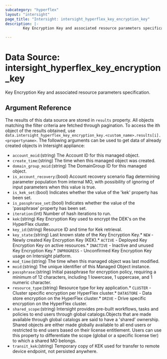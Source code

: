 ```yaml
---
subcategory: "hyperflex"
layout: "intersight"
page_title: "Intersight: intersight_hyperflex_key_encryption_key"
description: |-
        Key Encryption Key and associated resource parameters specification.

---
```


# Data Source: intersight_hyperflex_key_encryption_key
Key Encryption Key and associated resource parameters specification.
## Argument Reference
The results of this data source are stored in `results` property.
All objects matching the filter criteria are fetched through pagination.
To access the ith object of the results obtained, use `data.intersight_hyperflex_key_encryption_key.<custom_name>.results[i].<propertyname>`.
The following arguments can be used to get data of already created objects in Intersight appliance:
* `account_moid`:(string) The Account ID for this managed object. 
* `create_time`:(string) The time when this managed object was created. 
* `domain_group_moid`:(string) The DomainGroup ID for this managed object. 
* `is_account_recovery`:(bool) Account recovery scenario flag determining parameter population from internal MO, with possibility of ignoring of input parameters when this value is true. 
* `is_kek_set`:(bool) Indicates whether the value of the 'kek' property has been set. 
* `is_passphrase_set`:(bool) Indicates whether the value of the 'passphrase' property has been set. 
* `iteration`:(int) Number of hash iterations to run. 
* `kek`:(string) Key Encryption Key used to encrypt the DEK's on the HyperFlex cluster. 
* `key_id`:(string) Resource ID and time for Kek retrieval. 
* `key_state`:(string) Last known state of the Key Encryption Key.* `NEW` - Newly created Key Encryption Key (KEK).* `ACTIVE` - Deployed Key Encryption Key on active resources.* `INACTIVE` - Inactive and unused Key Encryption Key.* `INPROGRESS` - Unconfirmed Key Encryption Key usage on Intersight platform. 
* `mod_time`:(string) The time when this managed object was last modified. 
* `moid`:(string) The unique identifier of this Managed Object instance. 
* `passphrase`:(string) Initial passphrase for encryption policy, requiring a minimum of 12 characters, including 1 lowercase, 1 uppercase, and 1 numeric character. 
* `resource_type`:(string) Resource type for key application.* `CLUSTER` - Cluster specific encryption per HyperFlex cluster.* `DATASTORE` - Data store encryption on the HyperFlex cluster.* `DRIVE` - Drive specific encryption on the HyperFlex cluster. 
* `shared_scope`:(string) Intersight provides pre-built workflows, tasks and policies to end users through global catalogs.Objects that are made available through global catalogs are said to have a 'shared' ownership. Shared objects are either made globally available to all end users or restricted to end users based on their license entitlement. Users can use this property to differentiate the scope (global or a specific license tier) to which a shared MO belongs. 
* `transit_kek`:(string) Temporary copy of KEK used for transfer to remote device endpoint, not persisted anywhere. 
 
